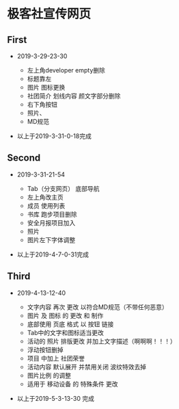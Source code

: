 # 极客社宣传网页  

## First

- 2019-3-29-23-30
    - 左上角developer empty删除
    - 标题靠左
    - 图片 图标更换
    - 社团简介 划线内容 颜文字部分删除
    - 右下角按钮
    - 照片、
    - MD规范

- 以上于2019-3-31-0-18完成


## Second

- 2019-3-31-21-54
    - Tab（分支网页） 底部导航
    - 左上角改主页
    - 成员 使用列表
    - 书库 跑步项目删除
    - 安全月报项目加入
    - 照片
    - 图片左下字体调整
    
- 以上于2019-4-7-0-31完成

## Third

- 2019-4-13-12-40
    - 文字内容 再次 更改 以符合MD规范（不带任何恶意）
    - 图片 及 图标 的 更改 和 制作
    - 底部使用 页底 格式 以 按钮 链接 
    - Tab中的文字和图标适当更改
    - 活动的 照片 排版更改 并加上文字描述（啊啊啊！！！）
    - 浮动按钮删掉
    - 项目 中加上 社团荣誉 
    - 活动内容 默认展开 并禁用关闭 波纹特效去掉
    - 图片比例 的调整
    - 适用于 移动设备 的 特殊条件 更改

- 以上于2019-5-3-13-30 完成
